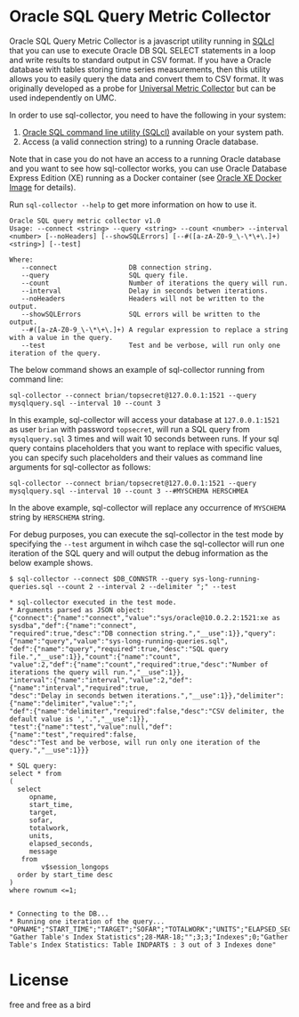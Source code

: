 # Oracle SQL Query Metric Collector

Oracle SQL Query Metric Collector is a javascript utility running in [SQLcl](http://www.oracle.com/technetwork/developer-tools/sqlcl/overview/sqlcl-index-2994757.html) that you can use to execute Oracle DB SQL SELECT statements in a loop and write results to standard output in CSV format. If you have a Oracle database with tables storing time series measurements, then this utility allows you to easily query the data and convert them to CSV format. It was originally developed as a probe for [Universal Metric Collector](https://github.com/rstyczynski/umc) but can be used independently on UMC. 

In order to use sql-collector, you need to have the following in your system:

1. [Oracle SQL command line utility (SQLcl)](http://www.oracle.com/technetwork/developer-tools/sqlcl/overview/sqlcl-index-2994757.html) available on your system path.
2. Access (a valid connection string) to a running Oracle database.

Note that in case you do not have an access to a running Oracle database and you want to see how sql-collector works, you can use Oracle Database Express Edition (XE) running as a Docker container (see [Oracle XE Docker Image](https://hub.docker.com/r/wnameless/oracle-xe-11g/) for details).

Run ```sql-collector --help``` to get more information on how to use it. 

```
Oracle SQL query metric collector v1.0
Usage: --connect <string> --query <string> --count <number> --interval <number> [--noHeaders] [--showSQLErrors] [--#([a-zA-Z0-9_\-\*\+\.]+) <string>] [--test] 

Where: 
   --connect                  DB connection string.
   --query                    SQL query file.
   --count                    Number of iterations the query will run.
   --interval                 Delay in seconds betwen iterations.
   --noHeaders                Headers will not be written to the output.
   --showSQLErrors            SQL errors will be written to the output.
   --#([a-zA-Z0-9_\-\*\+\.]+) A regular expression to replace a string with a value in the query.
   --test                     Test and be verbose, will run only one iteration of the query.
```

The below command shows an example of sql-collector running from command line: 

```
sql-collector --connect brian/topsecret@127.0.0.1:1521 --query mysqlquery.sql --interval 10 --count 3 
```

In this example, sql-collector will access your database at ```127.0.0.1:1521``` as user ```brian``` with password ```topsecret```, will run a SQL query from ```mysqlquery.sql``` 3 times and will wait 10 seconds between runs. If your sql query contains placeholders that you want to replace with specific values, you can specify such placeholders and their values as command line arguments for sql-collector as follows:  

```
sql-collector --connect brian/topsecret@127.0.0.1:1521 --query mysqlquery.sql --interval 10 --count 3 --#MYSCHEMA HERSCHMEA 
```

In the above example, sql-collector will replace any occurrence of ``MYSCHEMA`` string by ``HERSCHEMA`` string.  

For debug purposes, you can execute the sql-collector in the test mode by specifying the ```--test``` argument in wihch case the sql-collector will run one iteration of the SQL query and will output the debug information as the below example shows. 

```
$ sql-collector --connect $DB_CONNSTR --query sys-long-running-queries.sql --count 2 --interval 2 --delimiter ";" --test

* sql-collector executed in the test mode.
* Arguments parsed as JSON object:
{"connect":{"name":"connect","value":"sys/oracle@10.0.2.2:1521:xe as sysdba","def":{"name":"connect",
"required":true,"desc":"DB connection string.","__use":1}},"query":{"name":"query","value":"sys-long-running-queries.sql",
"def":{"name":"query","required":true,"desc":"SQL query file.","__use":1}},"count":{"name":"count",
"value":2,"def":{"name":"count","required":true,"desc":"Number of iterations the query will run.","__use":1}},
"interval":{"name":"interval","value":2,"def":{"name":"interval","required":true,
"desc":"Delay in seconds betwen iterations.","__use":1}},"delimiter":{"name":"delimiter","value":";",
"def":{"name":"delimiter","required":false,"desc":"CSV delimiter, the default value is ','.","__use":1}},
"test":{"name":"test","value":null,"def":{"name":"test","required":false,
"desc":"Test and be verbose, will run only one iteration of the query.","__use":1}}}

* SQL query:
select * from
(
  select
     opname,
     start_time,
     target,
     sofar,
     totalwork,
     units,
     elapsed_seconds,
     message
   from
        v$session_longops
  order by start_time desc
)
where rownum <=1;


* Connecting to the DB...
* Running one iteration of the query...
"OPNAME";"START_TIME";"TARGET";"SOFAR";"TOTALWORK";"UNITS";"ELAPSED_SECONDS";"MESSAGE"
"Gather Table's Index Statistics";28-MAR-18;"";3;3;"Indexes";0;"Gather Table's Index Statistics: Table INDPART$ : 3 out of 3 Indexes done"
```


# License

free and free as a bird